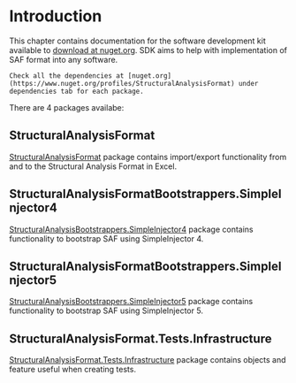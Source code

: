 # Introduction

This chapter contains documentation for the software development kit available to [download at nuget.org](https://www.nuget.org/profiles/StructuralAnalysisFormat). SDK aims to help with implementation of SAF format into any software.

```{tip}
Check all the dependencies at [nuget.org](https://www.nuget.org/profiles/StructuralAnalysisFormat) under dependencies tab for each package.
```

There are 4 packages availabe:

## StructuralAnalysisFormat
[StructuralAnalysisFormat](./StructuralAnalysisFormat.md) package contains import/export functionality from and to the Structural Analysis Format in Excel.

## StructuralAnalysisFormatBootstrappers.SimpleInjector4
[StructuralAnalysisBootstrappers.SimpleInjector4](./StructuralAnalysisFormat.Bootstrappers.SimpleInjector4.md) package contains functionality to bootstrap SAF using SimpleInjector 4.

## StructuralAnalysisFormatBootstrappers.SimpleInjector5
[StructuralAnalysisBootstrappers.SimpleInjector5](./StructuralAnalysisFormat.Bootstrappers.SimpleInjector5.md) package contains functionality to bootstrap SAF using SimpleInjector 5.

## StructuralAnalysisFormat.Tests.Infrastructure
[StructuralAnalysisFormat.Tests.Infrastructure](./StructuralAnalysisFormat.Tests.Infrastructure.md) package contains objects and feature useful when creating tests.
